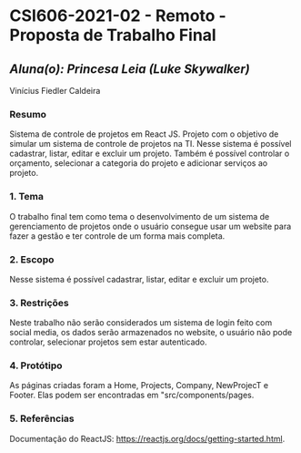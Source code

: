 # **CSI606-2021-02 - Remoto - Proposta de Trabalho Final**

## *Aluna(o): Princesa Leia (Luke Skywalker)*

Vinícius Fiedler Caldeira

<!-- Descrever um resumo sobre o trabalho. -->

### Resumo
Sistema de controle de projetos em React JS.
Projeto com o objetivo de simular um sistema de controle de projetos na TI.
Nesse sistema é possível cadastrar, listar, editar e excluir um projeto.
Também é possível controlar o orçamento, selecionar a categoria do projeto e adicionar serviços ao projeto.

<!-- Apresentar o tema. -->
### 1. Tema

  O trabalho final tem como tema o desenvolvimento de um sistema de gerenciamento de projetos onde o usuário consegue usar um website para fazer a gestão e ter controle de um forma mais completa.

<!-- Descrever e limitar o escopo da aplicação. -->
### 2. Escopo

 Nesse sistema é possível cadastrar, listar, editar e excluir um projeto.

<!-- Apresentar restrições de funcionalidades e de escopo. -->
### 3. Restrições

  Neste trabalho não serão considerados um sistema de login feito com social media, os dados serão armazenados no website, o usuário não pode controlar, selecionar projetos sem estar autenticado.

<!-- Construir alguns protótipos para a aplicação, disponibilizá-los no Github e descrever o que foi considerado. //-->
### 4. Protótipo

  As páginas criadas foram a Home, Projects, Company, NewProjecT e Footer. Elas podem ser encontradas em "src/components/pages.

### 5. Referências

  Documentação do ReactJS: https://reactjs.org/docs/getting-started.html.
